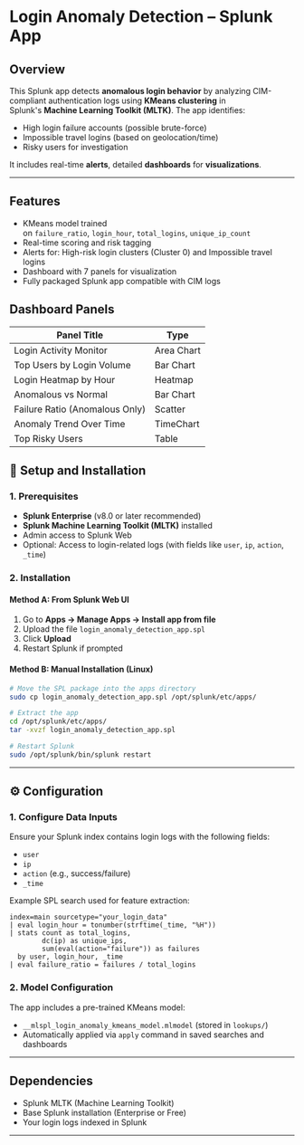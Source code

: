 # **Login Anomaly Detection – Splunk App**

## **Overview**

This Splunk app detects **anomalous login behavior** by analyzing CIM-compliant authentication logs using **KMeans clustering** in Splunk's **Machine Learning Toolkit (MLTK)**. The app identifies:

- High login failure accounts (possible brute-force)
- Impossible travel logins (based on geolocation/time)
- Risky users for investigation

It includes real-time **alerts**, detailed **dashboards** for **visualizations**.

---

## **Features**

- KMeans model trained on `failure_ratio`, `login_hour`, `total_logins`, `unique_ip_count`
- Real-time scoring and risk tagging
- Alerts for:   High-risk login clusters (Cluster 0) and Impossible travel logins
- Dashboard with 7 panels for visualization
- Fully packaged Splunk app compatible with CIM logs

## **Dashboard Panels**

| Panel Title | Type |
| --- | --- |
| Login Activity Monitor | Area Chart |
| Top Users by Login Volume | Bar Chart |
| Login Heatmap by Hour | Heatmap |
| Anomalous vs Normal | Bar Chart |
| Failure Ratio (Anomalous Only) | Scatter |
| Anomaly Trend Over Time | TimeChart |
| Top Risky Users | Table |



## 🔧 Setup and Installation

### 1. Prerequisites

- **Splunk Enterprise** (v8.0 or later recommended)
- **Splunk Machine Learning Toolkit (MLTK)** installed
- Admin access to Splunk Web
- Optional: Access to login-related logs (with fields like `user`, `ip`, `action`, `_time`)

### 2. Installation

#### Method A: From Splunk Web UI

1. Go to **Apps → Manage Apps → Install app from file**
2. Upload the file `login_anomaly_detection_app.spl`
3. Click **Upload**
4. Restart Splunk if prompted

#### Method B: Manual Installation (Linux)

```bash
# Move the SPL package into the apps directory
sudo cp login_anomaly_detection_app.spl /opt/splunk/etc/apps/

# Extract the app
cd /opt/splunk/etc/apps/
tar -xvzf login_anomaly_detection_app.spl

# Restart Splunk
sudo /opt/splunk/bin/splunk restart
```

---

## ⚙️ Configuration

### 1. Configure Data Inputs

Ensure your Splunk index contains login logs with the following fields:
- `user`
- `ip`
- `action` (e.g., success/failure)
- `_time`

Example SPL search used for feature extraction:
```spl
index=main sourcetype="your_login_data"
| eval login_hour = tonumber(strftime(_time, "%H"))
| stats count as total_logins, 
        dc(ip) as unique_ips, 
        sum(eval(action="failure")) as failures 
  by user, login_hour, _time
| eval failure_ratio = failures / total_logins
```

### 2. Model Configuration

The app includes a pre-trained KMeans model:
- `__mlspl_login_anomaly_kmeans_model.mlmodel` (stored in `lookups/`)
- Automatically applied via `apply` command in saved searches and dashboards

---


##  Dependencies

- Splunk MLTK (Machine Learning Toolkit)
- Base Splunk installation (Enterprise or Free)
- Your login logs indexed in Splunk

---